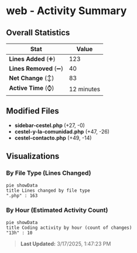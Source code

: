 # web - Activity Summary 

## Overall Statistics

| Stat                   | Value                                                             |
| ---------------------- | ----------------------------------------------------------------- |
| **Lines Added** (➕)   | 123                                          |
| **Lines Removed** (➖) | 40                                        |
| **Net Change** (↕)    | 83                |
| **Active Time** (⌚)   | 12 minutes |


## Modified Files
- **sidebar-cestel.php** (+27, -0)
- **cestel-y-la-comunidad.php** (+47, -26)
- **cestel-contacto.php** (+49, -14)

## Visualizations

### By File Type (Lines Changed)

```mermaid
pie showData
title Lines changed by file type
".php" : 163
```

### By Hour (Estimated Activity Count)

```mermaid
pie showData
title Coding activity by hour (count of changes)
"13h" : 10
```


> **Last Updated:** 3/17/2025, 1:47:23 PM